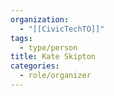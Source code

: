 ```yaml
---
organization:
  - "[[CivicTechTO]]"
tags:
  - type/person
title: Kate Skipton
categories:
  - role/organizer
---
```

